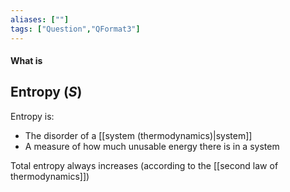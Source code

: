```yaml
---
aliases: [""]
tags: ["Question","QFormat3"]
---
```


#### What is
## Entropy ($S$)
Entropy is:
- The disorder of a [[system (thermodynamics)|system]]
- A measure of how much unusable energy there is in a system

Total entropy always increases (according to the [[second law of thermodynamics]])